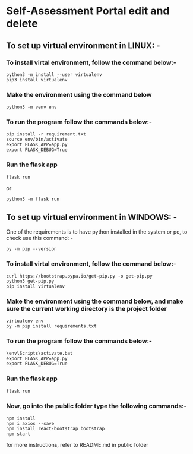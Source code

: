 # Self-Assessment Portal edit and delete

## To set up virtual environment in LINUX: -

### To install virtal environment, follow the command below:-

```
python3 -m install --user virtualenv
pip3 install virtualenv
```

### Make the environment using the command below

```
python3 -m venv env
```

### To run the program follow the commands below:-

```
pip install -r requirement.txt
source env/bin/activate
export FLASK_APP=app.py
export FLASK_DEBUG=True
```

### Run the flask app

```
flask run
```

or

```
python3 -m flask run
```

## To set up virtual environment in WINDOWS: -

One of the requirements is to have python installed in the system or pc, to check use this command: -
```
py -m pip --version
```

### To install virtal environment, follow the command below:-

```
curl https://bootstrap.pypa.io/get-pip.py -o get-pip.py
python3 get-pip.py
pip install virtualenv
```

### Make the environment using the command below, and make sure the current working directory is the project folder

```
virtualenv env
py -m pip install requirements.txt
```

### To run the program follow the commands below:-

```
\env\Scripts\activate.bat
export FLASK_APP=app.py
export FLASK_DEBUG=True
```

### Run the flask app

```
flask run
```

### Now, go into the public folder type the following commands:-

```
npm install
npm i axios --save
npm install react-bootstrap bootstrap
npm start
```

for more instructions, refer to README.md in public folder
